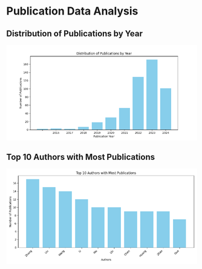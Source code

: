 
# Publication Data Analysis

## Distribution of Publications by Year
![Publication Years Distribution](./DataVisualization/plt_years_repartition.png)

## Top 10 Authors with Most Publications
![Top 10 Authors](DataVisualization/plt_top_10_authors.png)
